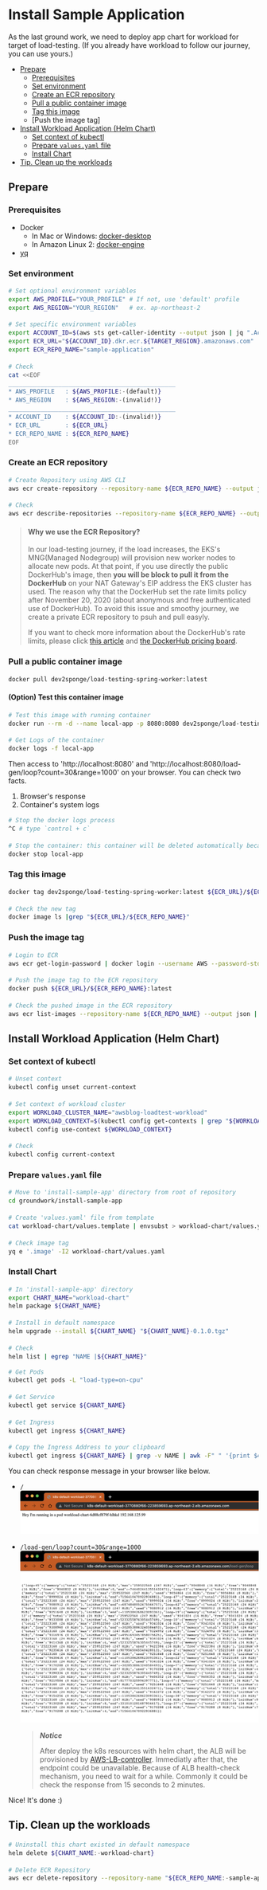 # Install Sample Application

As the last ground work, we need to deploy app chart for workload for target of load-testing.
(If you already have workload to follow our journey, you can use yours.)

- [Prepare](#prepare)
  - [Prerequisites](#prerequisites)
  - [Set environment](#set-environment)
  - [Create an ECR repository](#create-an-ecr-repository)
  - [Pull a public container image](#pull-a-public-container-image)
  - [Tag this image](#tag-this-image)
  - [Push the image tag]
- [Install Workload Application (Helm Chart)](#install-workload-application-helm-chart)
  - [Set context of kubectl](#set-context-of-kubectl)
  - [Prepare `values.yaml` file](#prepare-values.yaml-file)
  - [Install Chart](#install-chart)
- [Tip. Clean up the workloads](#tip-clean-up-the-workloads)

## Prepare

### Prerequisites

- Docker
  - In Mac or Windows: [docker-desktop](https://www.docker.com/products/docker-desktop)
  - In Amazon Linux 2: [docker-engine](https://gist.github.com/npearce/6f3c7826c7499587f00957fee62f8ee9#file-install-docker-md)
- [yq](https://github.com/mikefarah/yq/#install)

### Set environment

```bash
# Set optional environment variables
export AWS_PROFILE="YOUR_PROFILE" # If not, use 'default' profile
export AWS_REGION="YOUR_REGION"   # ex. ap-northeast-2

# Set specific environment variables
export ACCOUNT_ID=$(aws sts get-caller-identity --output json | jq ".Account" | tr -d '"')
export ECR_URL="${ACCOUNT_ID}.dkr.ecr.${TARGET_REGION}.amazonaws.com"
export ECR_REPO_NAME="sample-application"

# Check
cat <<EOF
_______________________________________________
* AWS_PROFILE   : ${AWS_PROFILE:-(default)}
* AWS_REGION    : ${AWS_REGION:-(invalid!)}
_______________________________________________
* ACCOUNT_ID    : ${ACCOUNT_ID:-(invalid!)}
* ECR_URL       : ${ECR_URL}
* ECR_REPO_NAME : ${ECR_REPO_NAME}
EOF
```

### Create an ECR repository

```bash
# Create Repository using AWS CLI
aws ecr create-repository --repository-name ${ECR_REPO_NAME} --output json | jq

# Check
aws ecr describe-repositories --repository-name ${ECR_REPO_NAME} --output json | jq
```

> #### Why we use the ECR Repository?
>
> In our load-testing journey, if the load increases, the EKS's MNG(Managed Nodegroup) will provision new worker nodes to allocate new pods.
> At that point, if you use directly the public DockerHub's image, then **you will be block to pull it from the DockerHub** on your NAT Gateway's EIP address the EKS cluster has used.
> The reason why that the DockerHub set the rate limits policy after November 20, 2020 (about anonymous and free authenticated use of DockerHub).
> To avoid this issue and smoothy journey, we create a private ECR repository to psuh and pull easyly.
>
> If you want to check more information about the DockerHub's rate limits, please click [this article](https://www.docker.com/increase-rate-limits) and [the DockerHub pricing board](https://www.docker.com/pricing).

### Pull a public container image

```bash
docker pull dev2sponge/load-testing-spring-worker:latest
```

#### (Option) Test this container image

```bash
# Test this image with running container
docker run --rm -d --name local-app -p 8080:8080 dev2sponge/load-testing-spring-worker:latest

# Get Logs of the container
docker logs -f local-app
```

Then access to 'http://localhost:8080' and 'http://localhost:8080/load-gen/loop?count=30&range=1000' on your browser. You can check two facts.

1. Browser's response
2. Container's system logs

```bash
# Stop the docker logs process
^C # type `control + c`

# Stop the container: this container will be deleted automatically because of the '-d' option.
docker stop local-app
```

### Tag this image

```bash
docker tag dev2sponge/load-testing-spring-worker:latest ${ECR_URL}/${ECR_REPO_NAME}:latest

# Check the new tag
docker image ls |grep "${ECR_URL}/${ECR_REPO_NAME}"
```

### Push the image tag

```bash
# Login to ECR
aws ecr get-login-password | docker login --username AWS --password-stdin ${ECR_URL}

# Push the image tag to the ECR repository
docker push ${ECR_URL}/${ECR_REPO_NAME}:latest

# Check the pushed image in the ECR repository
aws ecr list-images --repository-name ${ECR_REPO_NAME} --output json | jq -c '.imageIds |map(select(.imageTag == "latest"))'
```

## Install Workload Application (Helm Chart)

### Set context of kubectl

```bash
# Unset context
kubectl config unset current-context

# Set context of workload cluster
export WORKLOAD_CLUSTER_NAME="awsblog-loadtest-workload"
export WORKLOAD_CONTEXT=$(kubectl config get-contexts | grep "${WORKLOAD_CLUSTER_NAME}" | awk -F" " '{print $1}')
kubectl config use-context ${WORKLOAD_CONTEXT}

# Check
kubectl config current-context
```

### Prepare `values.yaml` file

```bash
# Move to 'install-sample-app' directory from root of repository
cd groundwork/install-sample-app

# Create 'values.yaml' file from template
cat workload-chart/values.template | envsubst > workload-chart/values.yaml

# Check image tag
yq e '.image' -I2 workload-chart/values.yaml
```

### Install Chart

```bash
# In 'install-sample-app' directory
export CHART_NAME="workload-chart"
helm package ${CHART_NAME}

# Install in default namespace
helm upgrade --install ${CHART_NAME} "${CHART_NAME}-0.1.0.tgz"

# Check
helm list | egrep "NAME |${CHART_NAME}"
```

```bash
# Get Pods
kubectl get pods -L "load-type=on-cpu"

# Get Service
kubectl get service ${CHART_NAME}

# Get Ingress
kubectl get ingress ${CHART_NAME}

# Copy the Ingress Address to your clipboard
kubectl get ingress ${CHART_NAME} | grep -v NAME | awk -F" " '{print $4}' | pbcopy
```

You can check response message in your browser like below.

- `/`
  ![ingress-home.png](./ingress-home.png)

- `/load-gen/loop?count=30&range=1000`
  ![ingress-load-gen.png](./ingress-load-gen.png)

  > _**Notice**_
  >
  > After deploy the k8s resources with helm chart, the ALB will be provisioned by [AWS-LB-controller](../install-addon-chart#install-aws-load-balancer-controller-helm-chart).
  > Immediatly after that, the endpoint could be unavailable.
  > Because of ALB health-check mechanism, you need to wait for a while.
  > Commonly it could be check the response from 15 seconds to 2 minutes.

Nice! It's done :)

## Tip. Clean up the workloads

```bash
# Uninstall this chart existed in default namespace
helm delete ${CHART_NAME:-workload-chart}

# Delete ECR Repository
aws ecr delete-repository --repository-name "${ECR_REPO_NAME:-sample-application}"
```
